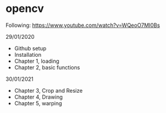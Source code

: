 # opencv

Following: https://www.youtube.com/watch?v=WQeoO7MI0Bs

29/01/2020
- Github setup
- Installation
- Chapter 1, loading
- Chapter 2, basic functions

30/01/2021
- Chapter 3, Crop and Resize
- Chapter 4, Drawing
- Chapter 5, warping